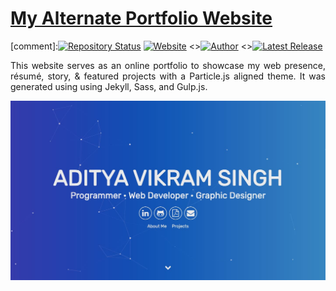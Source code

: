 # <a href="https://people.umass.edu/avsingh" target="_blank">My Alternate Portfolio Website</a>

[comment]:[![Repository Status](https://img.shields.io/badge/Repository%20Status-Maintained-dark%20green.svg)](https://github.com/AVS1508/My-Alternate-Portfolio-Website/)
[![Website](https://img.shields.io/badge/Website%20Status-Online-green)](https://paulagiovanna.github.io/)
<>[![Author](https://img.shields.io/badge/Author-Aditya%20Vikram%20Singh-blue.svg)](https://www.linkedin.com/in/AVS1508/)
<>[![Latest Release](https://img.shields.io/badge/Latest%20Release-12%20August%202020-yellow.svg)](https://github.com/AVS1508/My-Alternate-Portfolio-Website/commit/master)

 <p align="justify">This website serves as an online portfolio to showcase my web presence, résumé, story, & featured projects with a Particle.js aligned theme. It was generated using using Jekyll, Sass, and Gulp.js.</p>

![My Alternate Portfolio Website](https://raw.githubusercontent.com/AVS1508/My-Alternate-Portfolio-Website/master/My-Alternate-Portfolio-Website.jpg)
